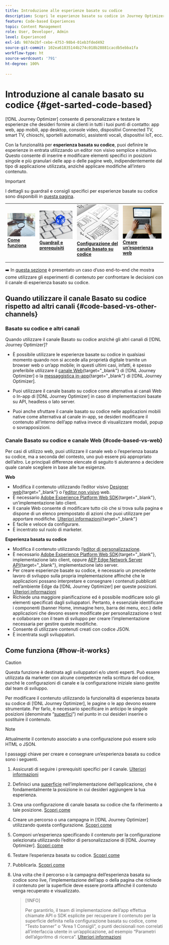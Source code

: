 ```yaml
---
title: Introduzione alle esperienze basate su codice
description: Scopri le esperienze basate su codice in Journey Optimizer
feature: Code-based Experiences
topic: Content Management
role: User, Developer, Admin
level: Experienced
exl-id: 987de2bf-cebe-4753-98b4-01eb3fded492
source-git-commit: 102ea61835144b274c018b28881cacdb5ebba1fa
workflow-type: ht
source-wordcount: '791'
ht-degree: 100%

---
```


# Introduzione al canale basato su codice {#get-sarted-code-based}

[!DNL Journey Optimizer] consente di personalizzare e testare le esperienze che desideri fornire ai clienti in tutti i tuoi punti di contatto: app web, app mobili, app desktop, console video, dispositivi Connected TV, smart TV, chioschi, sportelli automatici, assistenti vocali, dispositivi IoT, ecc.

Con la funzionalità per **esperienza basata su codice**, puoi definire le esperienze in entrata utilizzando un editor non visivo semplice e intuitivo. Questo consente di inserire e modificare elementi specifici in posizioni singole e più granulari delle app o delle pagine web, indipendentemente dal tipo di applicazione utilizzata, anziché applicare modifiche all’intero contenuto.

<!--[!DNL Journey Optimizer] allows you to compose and deliver content on any inbound device in a developer-focused workflow. You can leverage all the personalization capabilities, and preview what will be published. The content can be static (images, text, JSON, HTML) or dynamic (offers, decisions, recommendations). You can also insert custom content actions in your omni-channel journeys.-->

>[!IMPORTANT]
>
>I dettagli su guardrail e consigli specifici per esperienze basate su codice sono disponibili in [questa pagina](code-based-prerequisites.md).


<!--Discover the detailed steps to create a code-based campaign in this video.-->

<table style="table-layout:fixed"><tr style="border: 0;">
<td>
<a href="#how-it-works">
<img alt="Lead" src="../assets/do-not-localize/privacy-audit.jpeg">
</a>
<div><a href="#how-it-works"><strong>Come funziona</strong>
</div>
<p>
</td>
<td>
<a href="code-based-prerequisites.md">
<img alt="Convalida" src="../assets/do-not-localize/web-prerequisites.jpg">
</a>
<div>
<a href="code-based-prerequisites.md"><strong>Guardrail e prerequisiti</strong></a>
</div>
<p>
</td>
<td>
<a href="code-based-configuration.md">
<img alt="Convalida" src="../assets/do-not-localize/web-design.jpg">
</a>
<div>
<a href="code-based-implementation-samples.md"><strong>Configurazione del canale basato su codice</strong></a>
</div>
<p>
</td>
<td>
<a href="create-code-based.md#create-code-based-campaign">
<img alt="Non frequente" src="../assets/do-not-localize/web-create.jpg">
</a>
<div>
<a href="create-code-based.md#create-code-based-campaign"><strong>Creare un’esperienza web</strong></a>
</div>
<p></td>
</tr></table>

<!--[Learn how to create a code-based campaign in this video](#video)-->

➡️ In [questa sezione](../experience-decisioning/experience-decisioning-uc.md) è presentato un caso d’uso end-to-end che mostra come utilizzare gli esperimenti di contenuto per confrontare le decisioni con il canale di esperienza basato su codice.

## Quando utilizzare il canale Basato su codice rispetto ad altri canali {#code-based-vs-other-channels}

### Basato su codice e altri canali

Quando utilizzare il canale Basato su codice anziché gli altri canali di [!DNL Journey Optimizer]?

* È possibile utilizzare le esperienze basate su codice in qualsiasi momento quando non si accede alla proprietà digitale tramite un browser web o un’app mobile; in questi ultimi casi, infatti, è spesso preferibile utilizzare il [canale Web](../web/get-started-web.md){target="_blank"} di [!DNL Journey Optimizer] o la [messaggistica in-app](../in-app/get-started-in-app.md){target="_blank"} di [!DNL Journey Optimizer].

<!--* You can use the code-based channel as an alternative to the [!DNL Journey Optimizer] web channel if your website cannot be loaded into the [web designer](../web/web-visual-editor.md){target="_blank"} visual editor or if you cannot use the [browser extension](../web/web-prerequisites.md#visual-authoring-prerequisites){target="_blank"} that powers visual authoring for web channel.-->

* Puoi utilizzare il canale basato su codice come alternativa ai canali Web o In-app di [!DNL Journey Optimizer] in caso di implementazioni basate su API, headless o lato server.

* Puoi anche sfruttare il canale basato su codice nelle applicazioni mobili native come alternativa al canale in-app, se desideri modificare il contenuto all’interno dell’app nativa invece di visualizzare modali, popup o sovrapposizioni.

### Canale Basato su codice e canale Web {#code-based-vs-web}

Per casi di utilizzo web, puoi utilizzare il canale web o l’esperienza basata su codice, ma a seconda del contesto, uno può essere più appropriato dell’altro. Le principali differenze elencate di seguito ti aiuteranno a decidere quale canale scegliere in base alle tue esigenze.

**Web**

* Modifica il contenuto utilizzando l’editor visivo [Designer web](../web/web-visual-editor.md){target="_blank"} o l’[editor non visivo](../web/web-non-visual-editor.md) web.
* È necessario [Adobe Experience Platform Web SDK](https://experienceleague.adobe.com/docs/platform-learn/implement-web-sdk/overview.html?lang=it){target="_blank"}, un’implementazione lato client.
  <!--* You need the [Adobe Experience Cloud Visual Editing Helper](https://chrome.google.com/webstore/detail/adobe-experience-cloud-vi/kgmjjkfjacffaebgpkpcllakjifppnca){target="_blank"} extension installed on your web browser. [Learn more](../web/web-prerequisites.md){target="_blank"}-->
* Il canale Web consente di modificare tutto ciò che si trova sulla pagina e dispone di un elenco preimpostato di azioni che puoi utilizzare per apportare modifiche. [Ulteriori informazioni](../web/web-visual-editor.md){target="_blank"}
* È facile e veloce da configurare.
* È incentrato sul ruolo di marketer.

**Esperienza basata su codice**

* Modifica il contenuto utilizzando l’[editor di personalizzazione](create-code-based.md#edit-code).
* È necessario [Adobe Experience Platform Web SDK](https://experienceleague.adobe.com/docs/platform-learn/implement-web-sdk/overview.html?lang=it){target="_blank"}, implementazione lato client, oppure [AEP Edge Network Server API](https://experienceleague.adobe.com/docs/experience-platform/edge-network-server-api/data-collection/interactive-data-collection.html?lang=it){target="_blank"}, implementazione lato server.
* Per creare esperienze basate su codice, è necessario un precedente lavoro di sviluppo sulla propria implementazione affinché che le applicazioni possano interpretare e consegnare i contenuti pubblicati nell’ambiente Edge da [!DNL Journey Optimizer] per queste posizioni. [Ulteriori informazioni](code-based-surface.md)
* Richiede una maggiore pianificazione ed è possibile modificare solo gli elementi specificati dagli sviluppatori. Pertanto, è essenziale identificare i componenti (banner Home, immagine hero, barra dei menu, ecc.) delle applicazioni che devono essere modificate per personalizzazione o test e collaborare con il team di sviluppo per creare l’implementazione necessaria per gestire queste modifiche.
* Consente di utilizzare contenuti creati con codice JSON.
* È incentrata sugli sviluppatori.

## Come funziona {#how-it-works}

>[!CAUTION]
>
>Questa funzione è destinata agli sviluppatori e/o utenti esperti. Può essere utilizzata da marketer con alcune competenze nella scrittura del codice, purché le configurazioni di canale e la configurazione iniziale siano gestite dal team di sviluppo.

Per modificare il contenuto utilizzando la funzionalità di esperienza basata su codice di [!DNL Journey Optimizer], le pagine o le app devono essere strumentate. Per farlo, è necessario specificare in anticipo le singole posizioni (denominate “[superfici](code-based-surface.md)”) nel punto in cui desideri inserire o sostituire il contenuto.

>[!NOTE]
>
>Attualmente il contenuto associato a una configurazione può essere solo HTML o JSON.

I passaggi chiave per creare e consegnare un’esperienza basata su codice sono i seguenti.

1. Assicurati di seguire i prerequisiti specifici per il canale. [Ulteriori informazioni](code-based-prerequisites.md)

1. Definisci una [superficie](code-based-surface.md#surface-definition) nell’implementazione dell’applicazione, che è fondamentalmente la posizione in cui desideri aggiungere la tua esperienza.

1. Crea una configurazione di canale basata su codice che fa riferimento a tale posizione. [Scopri come](code-based-configuration.md#create-code-based-configuration)

1. Creare un percorso o una campagna in [!DNL Journey Optimizer] utilizzando questa configurazione. [Scopri come](create-code-based.md#create-code-based-campaign)

1. Componi un’esperienza specificando il contenuto per la configurazione selezionata utilizzando l’editor di personalizzazione di [!DNL Journey Optimizer]. [Scopri come](create-code-based.md#edit-code)

1. Testare l’esperienza basata su codice. [Scopri come](test-code-based.md)

1. Pubblicarla. [Scopri come](publish-code-based.md)

1. Una volta che il percorso o la campagna dell’esperienza basata su codice sono live, l’implementazione dell’app o della pagina che richiede il contenuto per la superficie deve essere pronta affinché il contenuto venga recuperato e visualizzato.

   >[!INFO]
   >
   >Per garantirlo, il team di implementazione dell’app effettua chiamate API o SDK esplicite per recuperare il contenuto per la superficie definita nella configurazione basata su codice, come “Testo banner” o “Area 1 Consigli”, o punti decisionali non correlati all’interfaccia utente in un’applicazione, ad esempio “Parametri dell’algoritmo di ricerca”. <!--In this case, the implementation team is responsible for rendering or otherwise interpreting and acting on the returned content.--> [Ulteriori informazioni](code-based-implementation-samples.md)

